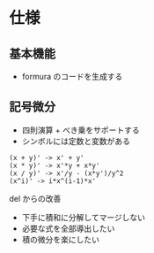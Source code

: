 # 仕様
## 基本機能

- formura のコードを生成する

## 記号微分

- 四則演算 + べき乗をサポートする
- シンボルには定数と変数がある

```
(x + y)' -> x' + y'
(x * y)' -> x'*y + x*y'
(x / y)' -> x'/y - (x*y')/y^2
(x^i)' -> i*x^(i-1)*x'
```

del からの改善
- 下手に積和に分解してマージしない
- 必要な式を全部導出したい
- 積の微分を楽にしたい

